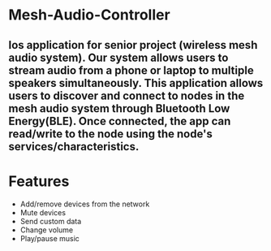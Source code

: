 # Mesh-Audio-Controller
## Ios application for senior project (wireless mesh audio system). Our system allows users to stream audio from a phone or laptop to multiple speakers simultaneously. This application allows users to discover and connect to nodes in the mesh audio system through Bluetooth Low Energy(BLE). Once connected, the app can read/write to the node using the node's services/characteristics.
# Features
- Add/remove devices from the network
- Mute devices
- Send custom data
- Change volume
- Play/pause music
